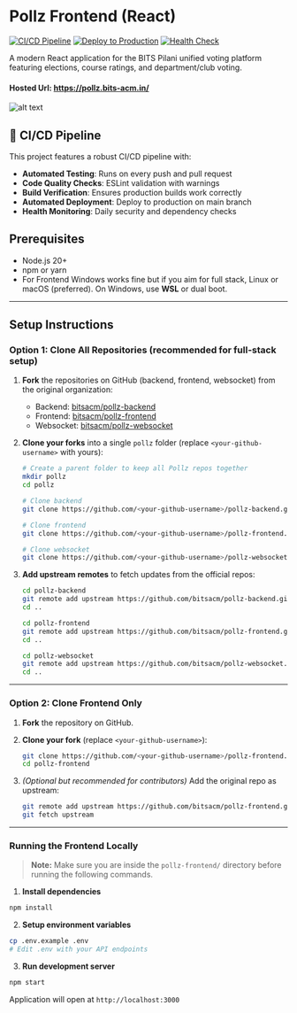 # Pollz Frontend (React)

[![CI/CD Pipeline](https://github.com/BhaskarKulshrestha/pollz-frontend/actions/workflows/ci.yml/badge.svg)](https://github.com/BhaskarKulshrestha/pollz-frontend/actions/workflows/ci.yml)
[![Deploy to Production](https://github.com/BhaskarKulshrestha/pollz-frontend/actions/workflows/deploy.yml/badge.svg)](https://github.com/BhaskarKulshrestha/pollz-frontend/actions/workflows/deploy.yml)
[![Health Check](https://github.com/BhaskarKulshrestha/pollz-frontend/actions/workflows/health-check.yml/badge.svg)](https://github.com/BhaskarKulshrestha/pollz-frontend/actions/workflows/health-check.yml)

A modern React application for the BITS Pilani unified voting platform featuring elections, course ratings, and department/club voting.

#### Hosted Url: https://pollz.bits-acm.in/

![alt text](src/assets/website.png)

## 🚀 CI/CD Pipeline

This project features a robust CI/CD pipeline with:

- **Automated Testing**: Runs on every push and pull request
- **Code Quality Checks**: ESLint validation with warnings
- **Build Verification**: Ensures production builds work correctly
- **Automated Deployment**: Deploy to production on main branch
- **Health Monitoring**: Daily security and dependency checks

## Prerequisites
- Node.js 20+
- npm or yarn
- For Frontend Windows works fine but if you aim for full stack, Linux or macOS (preferred). On Windows, use **WSL** or dual boot.


---

## Setup Instructions

### Option 1: Clone All Repositories (recommended for full-stack setup)

1. **Fork** the repositories on GitHub (backend, frontend, websocket) from the original organization:  

   * Backend: [bitsacm/pollz-backend](https://github.com/bitsacm/pollz-backend)  
   * Frontend: [bitsacm/pollz-frontend](https://github.com/bitsacm/pollz-frontend)  
   * Websocket: [bitsacm/pollz-websocket](https://github.com/bitsacm/pollz-websocket)  

2. **Clone your forks** into a single `pollz` folder (replace `<your-github-username>` with yours):

   ```bash
   # Create a parent folder to keep all Pollz repos together
   mkdir pollz
   cd pollz

   # Clone backend
   git clone https://github.com/<your-github-username>/pollz-backend.git

   # Clone frontend
   git clone https://github.com/<your-github-username>/pollz-frontend.git

   # Clone websocket
   git clone https://github.com/<your-github-username>/pollz-websocket.git

3. **Add upstream remotes** to fetch updates from the official repos:

   ```bash
   cd pollz-backend
   git remote add upstream https://github.com/bitsacm/pollz-backend.git
   cd ..

   cd pollz-frontend
   git remote add upstream https://github.com/bitsacm/pollz-frontend.git
   cd ..

   cd pollz-websocket
   git remote add upstream https://github.com/bitsacm/pollz-websocket.git
   cd ..
   ```

---

### Option 2: Clone Frontend Only

1. **Fork** the repository on GitHub.

2. **Clone your fork** (replace `<your-github-username>`):

   ```bash
   git clone https://github.com/<your-github-username>/pollz-frontend.git
   cd pollz-frontend
   ```

3. *(Optional but recommended for contributors)* Add the original repo as upstream:

   ```bash
   git remote add upstream https://github.com/bitsacm/pollz-frontend.git
   git fetch upstream
   ```
---

### Running the Frontend Locally

> **Note:** Make sure you are inside the `pollz-frontend/` directory before running the following commands.


1. **Install dependencies**
```bash
npm install
```

2. **Setup environment variables**
```bash
cp .env.example .env
# Edit .env with your API endpoints
```

3. **Run development server**
```bash
npm start
```

Application will open at `http://localhost:3000`